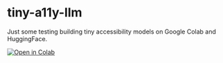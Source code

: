 # tiny-a11y-llm
Just some testing building tiny accessibility models on Google Colab and HuggingFace.

[![Open in Colab](https://colab.research.google.com/assets/colab-badge.svg)](https://colab.research.google.com/github/younglim/tiny-a11y-llm/blob/main/train/tiny_a11y_finetune.ipynb)
